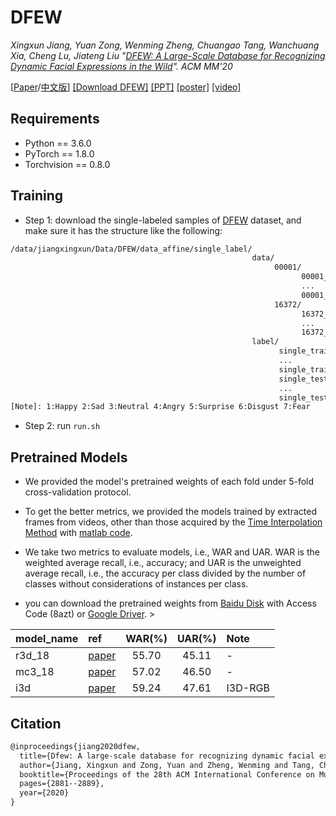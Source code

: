 # DFEW

*Xingxun Jiang, Yuan Zong, Wenming Zheng, Chuangao Tang, Wanchuang Xia, Cheng Lu, Jiateng Liu "[DFEW: A Large-Scale Database for Recognizing Dynamic Facial Expressions in the Wild](https://dl.acm.org/doi/10.1145/3394171.3413620)". ACM MM'20*

[[Paper](https://github.com/jiangxingxun/jiangxingxun.github.io/blob/master/papers/DFEW/jiang_DFEW.pdf)/[中文版](https://github.com/jiangxingxun/jiangxingxun.github.io/blob/master/papers/DFEW/jiang_DFEW_CN.pdf)]
[[Download DFEW]](https://dfew-dataset.github.io/)
[[PPT]](https://github.com/jiangxingxun/jiangxingxun.github.io/blob/master/papers/DFEW/jiang_DFEW_ppt.pdf)
[[poster]](https://github.com/jiangxingxun/jiangxingxun.github.io/blob/master/papers/DFEW/jiang_DFEW_poster.pdf)
[[video]](https://dl.acm.org/doi/10.1145/3394171.3413620)


## Requirements
- Python == 3.6.0
- PyTorch == 1.8.0
- Torchvision == 0.8.0

## Training 
- Step 1: download the single-labeled samples of [DFEW](https://dfew-dataset.github.io/) dataset, and make sure it has the structure like the following:

```txt
/data/jiangxingxun/Data/DFEW/data_affine/single_label/
                                                      data/
                                                           00001/
                                                                 00001_00001.jpg
                                                                 ...
                                                                 00001_00144.jpg
                                                           16372/
                                                                 16372_00001.jpg
                                                                 ...
                                                                 16372_00039.jpg
                                                      label/
                                                            single_trainset_1.csv
                                                            ...
                                                            single_trainset_5.csv
                                                            single_testset_1.csv
                                                            ...
                                                            single_testset_5.csv
[Note]: 1:Happy 2:Sad 3:Neutral 4:Angry 5:Surprise 6:Disgust 7:Fear
```

- Step 2: run ```run.sh```

## Pretrained Models
- We provided the model's pretrained weights of each fold under 5-fold cross-validation protocol.

- To get the better metrics, we provided the models trained by extracted frames from videos, other than those acquired by the [Time Interpolation Method](https://ieeexplore.ieee.org/document/6601598) with [matlab code](https://github.com/jiangxingxun/TIM_oulu).

- We take two metrics to evaluate models, i.e., WAR and UAR. WAR is the weighted average recall, i.e., accuracy; and UAR is the unweighted average recall, i.e., the accuracy per class divided by the number of classes without considerations of instances per class.


[^_^]:- you can download model by wget command like ```wget https://aip.seu.edu.cn/download/pretrained_model/DFEW/scratch/<model_name>/```, where <model_name> can be replaced with mc3_18, r3d_18, i3d ...
- you can download the pretrained weights from [Baidu Disk](https://pan.baidu.com/s/1ys6bH3T3e-TrBwWye73PPQ) with Access Code (8azt) or [Google Driver](https://drive.google.com/drive/folders/11gVqH4WULvY_Gp-yHJTERdrzHukzsoIh?usp=sharing). >




|model_name|ref|WAR(%)|UAR(%)|Note|
|:---|:---|:---:|:---:|:---|
|r3d_18|[paper](https://openaccess.thecvf.com/content_cvpr_2018/papers/Tran_A_Closer_Look_CVPR_2018_paper.pdf)|55.70|45.11|-|
|mc3_18|[paper](https://openaccess.thecvf.com/content_cvpr_2018/papers/Tran_A_Closer_Look_CVPR_2018_paper.pdf)|57.02|46.50|-|
|i3d|[paper](https://openaccess.thecvf.com/content_cvpr_2017/papers/Carreira_Quo_Vadis_Action_CVPR_2017_paper.pdf)|59.24|47.61|I3D-RGB|

## Citation
```txt
@inproceedings{jiang2020dfew,
  title={Dfew: A large-scale database for recognizing dynamic facial expressions in the wild},
  author={Jiang, Xingxun and Zong, Yuan and Zheng, Wenming and Tang, Chuangao and Xia, Wanchuang and Lu, Cheng and Liu, Jiateng},
  booktitle={Proceedings of the 28th ACM International Conference on Multimedia},
  pages={2881--2889},
  year={2020}
}
```

